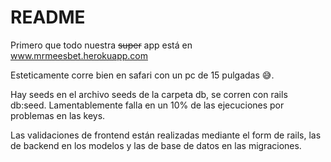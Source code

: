 # README

Primero que todo nuestra ~~super~~ app está en www.mrmeesbet.herokuapp.com 


Esteticamente corre bien en safari con un pc de 15 pulgadas  :sweat_smile:.


Hay seeds en el archivo seeds de la carpeta db, se corren con rails db:seed. Lamentablemente falla en un 10% de las ejecuciones por problemas en las keys.

Las validaciones de frontend están realizadas mediante el form de rails, las de backend en los modelos y las de base de datos en las migraciones.





